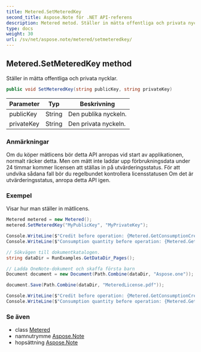 ```yaml
---
title: Metered.SetMeteredKey
second_title: Aspose.Note för .NET API-referens
description: Metered metod. Ställer in mätta offentliga och privata nycklar.
type: docs
weight: 30
url: /sv/net/aspose.note/metered/setmeteredkey/
---
```

## Metered.SetMeteredKey method

Ställer in mätta offentliga och privata nycklar.

```csharp
public void SetMeteredKey(string publicKey, string privateKey)
```

| Parameter | Typ | Beskrivning |
| --- | --- | --- |
| publicKey | String | Den publika nyckeln. |
| privateKey | String | Den privata nyckeln. |

### Anmärkningar

Om du köper mätlicens bör detta API anropas vid start av applikationen, normalt räcker detta. Men om mätt inte laddar upp förbrukningsdata under 24 timmar kommer licensen att ställas in på utvärderingsstatus. För att undvika sådana fall bör du regelbundet kontrollera licensstatusen Om det är utvärderingsstatus, anropa detta API igen.

### Exempel

Visar hur man ställer in mätlicens.

```csharp
Metered metered = new Metered();
metered.SetMeteredKey("MyPublicKey", "MyPrivateKey");

Console.WriteLine($"Credit before operation: {Metered.GetConsumptionCredit():F2}");
Console.WriteLine($"Consumption quantity before operation: {Metered.GetConsumptionQuantity():F2}");

// Sökvägen till dokumentkatalogen.
string dataDir = RunExamples.GetDataDir_Pages();

// Ladda OneNote-dokument och skaffa första barn           
Document document = new Document(Path.Combine(dataDir, "Aspose.one"));

document.Save(Path.Combine(dataDir, "MeteredLicense.pdf"));

Console.WriteLine($"Credit before operation: {Metered.GetConsumptionCredit():F2}");
Console.WriteLine($"Consumption quantity before operation: {Metered.GetConsumptionQuantity():F2}");
```

### Se även

* class [Metered](../)
* namnutrymme [Aspose.Note](../../metered/)
* hopsättning [Aspose.Note](../../../)


